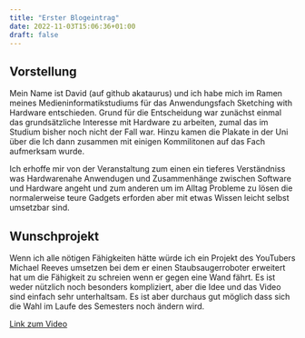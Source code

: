 ```yaml
---
title: "Erster Blogeintrag"
date: 2022-11-03T15:06:36+01:00
draft: false
---
```


## Vorstellung

Mein Name ist David (auf github akataurus) und ich habe mich im Ramen meines Medieninformatikstudiums für das Anwendungsfach Sketching with Hardware entschieden. Grund für die Entscheidung war zunächst einmal das grundsätzliche Interesse mit Hardware zu arbeiten, zumal das im Studium bisher noch nicht der Fall war. Hinzu kamen die Plakate in der Uni über die Ich dann zusammen mit einigen Kommilitonen auf das Fach aufmerksam wurde.

Ich erhoffe mir von der Veranstaltung zum einen ein tieferes Verständniss was Hardwarenahe Anwendugen und Zusammenhänge zwischen Software und Hardware angeht und zum anderen um im Alltag Probleme zu lösen die normalerweise teure Gadgets erforden aber mit etwas Wissen leicht selbst umsetzbar sind.


## Wunschprojekt

Wenn ich alle nötigen Fähigkeiten hätte würde ich ein Projekt des YouTubers Michael Reeves umsetzen bei dem er einen Staubsaugerroboter erweitert hat um die Fähigkeit zu schreien wenn er gegen eine Wand fährt. Es ist weder nützlich noch besonders kompliziert, aber die Idee und das Video sind einfach sehr unterhaltsam. Es ist aber durchaus gut möglich dass sich die Wahl im Laufe des Semesters noch ändern wird.

[Link zum Video](https://www.youtube.com/watch?v=mvz3LRK263E&ab_channel=MichaelReeves)
